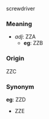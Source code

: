 screwdriver
### Meaning
+ _adj_: ZZA
    + __eg__: ZZB

### Origin

ZZC

### Synonym

__eg__: ZZD

+ ZZE


